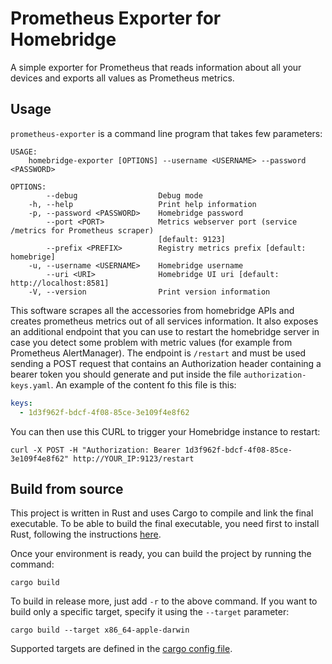 # Prometheus Exporter for Homebridge
A simple exporter for Prometheus that reads information about all your devices and exports all values as Prometheus metrics.

## Usage
`prometheus-exporter` is a command line program that takes few parameters:

```text
USAGE:
    homebridge-exporter [OPTIONS] --username <USERNAME> --password <PASSWORD>

OPTIONS:
        --debug                  Debug mode
    -h, --help                   Print help information
    -p, --password <PASSWORD>    Homebridge password
        --port <PORT>            Metrics webserver port (service /metrics for Prometheus scraper)
                                 [default: 9123]
        --prefix <PREFIX>        Registry metrics prefix [default: homebrige]
    -u, --username <USERNAME>    Homebridge username
        --uri <URI>              Homebridge UI uri [default: http://localhost:8581]
    -V, --version                Print version information
```
This software scrapes all the accessories from homebridge APIs and creates prometheus metrics out of all services information. 
It also exposes an additional endpoint that you can use to restart the homebridge server in case you detect some problem with metric values (for example from Prometheus AlertManager).
The endpoint is `/restart` and must be used sending a POST request that contains an Authorization header containing a bearer token you should generate and put inside the file `authorization-keys.yaml`.
An example of the content fo this file is this:

```yaml
keys:
  - 1d3f962f-bdcf-4f08-85ce-3e109f4e8f62
```
You can then use this CURL to trigger your Homebridge instance to restart:

```shell
curl -X POST -H "Authorization: Bearer 1d3f962f-bdcf-4f08-85ce-3e109f4e8f62" http://YOUR_IP:9123/restart
```

## Build from source
This project is written in Rust and uses Cargo to compile and link the final executable.
To be able to build the final executable, you need first to install Rust, following the instructions [here](https://www.rust-lang.org/tools/install).

Once your environment is ready, you can build the project by running the command:

    cargo build

To build in release more, just add `-r` to the above command.
If you want to build only a specific target, specify it using the `--target` parameter:

    cargo build --target x86_64-apple-darwin

Supported targets are defined in the [cargo config file](blob/master/.cargo/config.toml).


